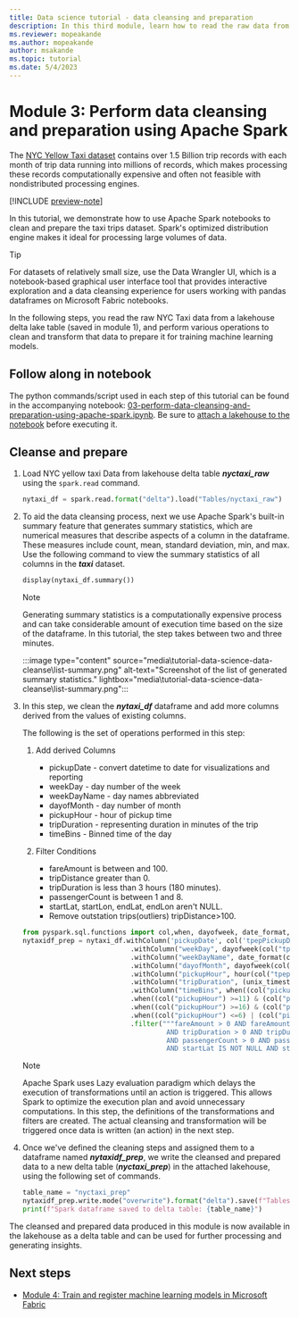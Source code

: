 ```yaml
---
title: Data science tutorial - data cleansing and preparation
description: In this third module, learn how to read the raw data from a lakehouse table, and clean and transform that data to be ready for training machine learning models.
ms.reviewer: mopeakande
ms.author: mopeakande
author: msakande
ms.topic: tutorial
ms.date: 5/4/2023
---
```


# Module 3: Perform data cleansing and preparation using Apache Spark

The [NYC Yellow Taxi dataset](/azure/open-datasets/dataset-taxi-yellow?tabs=pyspark) contains over 1.5 Billion trip records with each month of trip data running into millions of records, which makes processing these records computationally expensive and often not feasible with nondistributed processing engines.

[!INCLUDE [preview-note](../includes/preview-note.md)]

In this tutorial, we demonstrate how to use Apache Spark notebooks to clean and prepare the taxi trips dataset. Spark's optimized distribution engine makes it ideal for processing large volumes of data.

> [!TIP]
> For datasets of relatively small size, use the Data Wrangler UI, which is a notebook-based graphical user interface tool that provides interactive exploration and a data cleansing experience for users working with pandas dataframes on Microsoft Fabric notebooks.

In the following steps, you read the raw NYC Taxi data from a lakehouse delta lake table (saved in module 1), and perform various operations to clean and transform that data to prepare it for training machine learning models.

## Follow along in notebook

The python commands/script used in each step of this tutorial can be found in the accompanying notebook: [03-perform-data-cleansing-and-preparation-using-apache-spark.ipynb](https://github.com/microsoft/fabric-samples/blob/main/docs-samples/data-science/data-science-tutorial/03-perform-data-cleansing-and-preparation-using-apache-spark.ipynb). Be sure to [attach a lakehouse to the notebook](tutorial-data-science-prepare-system.md#attach-a-lakehouse-to-the-notebooks) before executing it.

## Cleanse and prepare

1. Load NYC yellow taxi Data from lakehouse delta table ***nyctaxi_raw*** using the `spark.read` command.

   ```python
   nytaxi_df = spark.read.format("delta").load("Tables/nyctaxi_raw")
   ```

1. To aid the data cleansing process, next we use Apache Spark's built-in summary feature that generates summary statistics, which are numerical measures that describe aspects of a column in the dataframe. These measures include count, mean, standard deviation, min, and max. Use the following command to view the summary statistics of all columns in the ***taxi*** dataset.

   ```python
   display(nytaxi_df.summary())
   ```

   > [!NOTE]
   > Generating summary statistics is a computationally expensive process and can take considerable amount of execution time based on the size of the dataframe. In this tutorial, the step takes between two and three minutes.

   :::image type="content" source="media\tutorial-data-science-data-cleanse\list-summary.png" alt-text="Screenshot of the list of generated summary statistics." lightbox="media\tutorial-data-science-data-cleanse\list-summary.png":::

1. In this step, we clean the ***nytaxi_df*** dataframe and add more columns derived from the values of existing columns.

   The following is the set of operations performed in this step:

   1. Add derived Columns
      - pickupDate - convert datetime to date for visualizations and reporting
      - weekDay - day number of the week
      - weekDayName - day names abbreviated
      - dayofMonth - day number of month
      - pickupHour - hour of pickup time
      - tripDuration - representing duration in minutes of the trip
      - timeBins - Binned time of the day

   1. Filter Conditions
      - fareAmount is between and 100.
      - tripDistance greater than 0.
      - tripDuration is less than 3 hours (180 minutes).
      - passengerCount is between 1 and 8.
      - startLat, startLon, endLat, endLon aren't NULL.
      - Remove outstation trips(outliers) tripDistance>100.

   ```python
   from pyspark.sql.functions import col,when, dayofweek, date_format, hour,unix_timestamp, round, dayofmonth, lit
   nytaxidf_prep = nytaxi_df.withColumn('pickupDate', col('tpepPickupDateTime').cast('date'))\
                              .withColumn("weekDay", dayofweek(col("tpepPickupDateTime")))\
                              .withColumn("weekDayName", date_format(col("tpepPickupDateTime"), "EEEE"))\
                              .withColumn("dayofMonth", dayofweek(col("tpepPickupDateTime")))\
                              .withColumn("pickupHour", hour(col("tpepPickupDateTime")))\
                              .withColumn("tripDuration", (unix_timestamp(col("tpepDropoffDateTime")) - unix_timestamp(col("tpepPickupDateTime")))/60)\
                              .withColumn("timeBins", when((col("pickupHour") >=7) & (col("pickupHour")<=10) ,"MorningRush")\
                              .when((col("pickupHour") >=11) & (col("pickupHour")<=15) ,"Afternoon")\
                              .when((col("pickupHour") >=16) & (col("pickupHour")<=19) ,"EveningRush")\
                              .when((col("pickupHour") <=6) | (col("pickupHour")>=20) ,"Night"))\
                              .filter("""fareAmount > 0 AND fareAmount < 100 and tripDistance > 0 AND tripDistance < 100 
                                       AND tripDuration > 0 AND tripDuration <= 189 
                                       AND passengerCount > 0 AND passengerCount <= 8
                                       AND startLat IS NOT NULL AND startLon IS NOT NULL AND endLat IS NOT NULL AND endLon IS NOT NULL""")
   ```

   > [!NOTE]
   > Apache Spark uses Lazy evaluation paradigm which delays the execution of transformations until an action is triggered. This allows Spark to optimize the execution plan and avoid unnecessary computations. In this step, the definitions of the transformations and filters are created. The actual cleansing and transformation will be triggered once data is written (an action) in the next step.

1. Once we've defined the cleaning steps and assigned them to a dataframe named ***nytaxidf_prep***, we write the cleansed and prepared data to a new delta table (***nyctaxi_prep***) in the attached lakehouse, using the following set of commands.

   ```python
   table_name = "nyctaxi_prep"
   nytaxidf_prep.write.mode("overwrite").format("delta").save(f"Tables/{table_name}")
   print(f"Spark dataframe saved to delta table: {table_name}")
   ```

The cleansed and prepared data produced in this module is now available in the lakehouse as a delta table and can be used for further processing and generating insights.

## Next steps

- [Module 4: Train and register machine learning models in Microsoft Fabric](tutorial-data-science-train-models.md)
